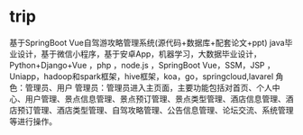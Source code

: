 # trip
 基于SpringBoot Vue自驾游攻略管理系统(源代码+数据库+配套论文+ppt) java毕业设计，基于微信小程序，基于安卓App，机器学习，大数据毕业设计，Python+Django+Vue ，php ，node.js ，SpringBoot Vue，SSM，JSP ，Uniapp，hadoop和spark框架，hive框架，koa，go，springcloud,lavarel 角色：管理员、用户  管理员：管理员进入主页面，主要功能包括对首页、个人中心、用户管理、景点信息管理、景点预订管理、景点类型管理、酒店信息管理、酒店预订管理、酒店类型管理、自驾攻略管理、公告信息管理、论坛交流、系统管理等进行操作。 
